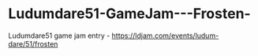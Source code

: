 # Ludumdare51-GameJam---Frosten-
Ludumdare51 game jam entry - https://ldjam.com/events/ludum-dare/51/frosten

